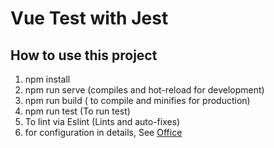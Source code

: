 # Vue Test with Jest

## How to use this project
1. npm install
2. npm run serve (compiles and hot-reload for development)
3. npm run build ( to compile and minifies for production)
4. npm run test (To run test)
5. To lint via Eslint (Lints and auto-fixes)
6. for configuration in details, See [Office](https://cli.vuejs.org/config/) 
